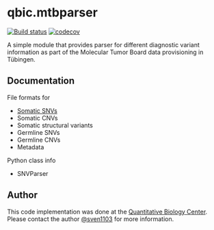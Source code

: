 # qbic.mtbparser

[![Build status](https://travis-ci.org/qbicsoftware/qbic.mtbparser.svg?branch=development)](https://travis-ci.org/qbicsoftware/qbic-centraxx-mtb-wf/) [![codecov](https://codecov.io/gh/qbicsoftware/qbic.mtbparser/branch/development/graph/badge.svg)](https://codecov.io/gh/qbicsoftware/qbic-centraxx-mtb-wf)

A simple module that provides parser for different diagnostic variant information as part of the Molecular Tumor Board data provisioning in Tübingen.

## Documentation

File formats for
* [Somatic SNVs](./docs/somatic_snvs.md)
* Somatic CNVs
* Somatic structural variants
* Germline SNVs
* Germline CNVs
* Metadata

Python class info
* SNVParser

## Author
This code implementation was done at the [Quantitative Biology Center](http://qbic.life). Please contact the author [@sven1103](https://github.com/sven1103) for more information.

